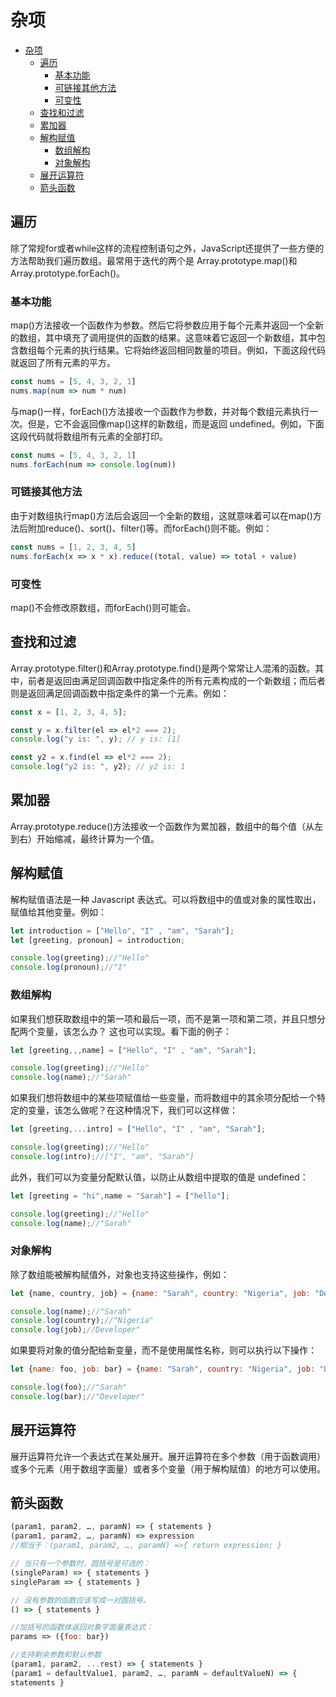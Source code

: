 # 杂项

- [杂项](#杂项)
  - [遍历](#遍历)
    - [基本功能](#基本功能)
    - [可链接其他方法](#可链接其他方法)
    - [可变性](#可变性)
  - [查找和过滤](#查找和过滤)
  - [累加器](#累加器)
  - [解构赋值](#解构赋值)
    - [数组解构](#数组解构)
    - [对象解构](#对象解构)
  - [展开运算符](#展开运算符)
  - [箭头函数](#箭头函数)

## 遍历

除了常规for或者while这样的流程控制语句之外，JavaScript还提供了一些方便的方法帮助我们遍历数组。最常用于迭代的两个是 Array.prototype.map()和Array.prototype.forEach()。

### 基本功能

map()方法接收一个函数作为参数。然后它将参数应用于每个元素并返回一个全新的数组，其中填充了调用提供的函数的结果。这意味着它返回一个新数组，其中包含数组每个元素的执行结果。它将始终返回相同数量的项目。例如，下面这段代码就返回了所有元素的平方。

```javascript
const nums = [5, 4, 3, 2, 1]
nums.map(num => num * num)
```

与map()一样，forEach()方法接收一个函数作为参数，并对每个数组元素执行一次。但是，它不会返回像map()这样的新数组，而是返回 undefined。例如，下面这段代码就将数组所有元素的全部打印。

```javascript
const nums = [5, 4, 3, 2, 1]
nums.forEach(num => console.log(num))
```

### 可链接其他方法

由于对数组执行map()方法后会返回一个全新的数组，这就意味着可以在map()方法后附加reduce()、sort()、filter()等。而forEach()则不能。例如：

```javascript
const nums = [1, 2, 3, 4, 5]
nums.forEach(x => x * x).reduce((total, value) => total + value)
```

### 可变性

map()不会修改原数组，而forEach()则可能会。

## 查找和过滤

Array.prototype.filter()和Array.prototype.find()是两个常常让人混淆的函数。其中，前者是返回由满足回调函数中指定条件的所有元素构成的一个新数组；而后者则是返回满足回调函数中指定条件的第一个元素。例如：

```javascript
const x = [1, 2, 3, 4, 5];

const y = x.filter(el => el*2 === 2);
console.log("y is: ", y); // y is: [1]

const y2 = x.find(el => el*2 === 2);
console.log("y2 is: ", y2); // y2 is: 1
```

## 累加器

Array.prototype.reduce()方法接收一个函数作为累加器，数组中的每个值（从左到右）开始缩减，最终计算为一个值。

## 解构赋值

解构赋值语法是一种 Javascript 表达式。可以将数组中的值或对象的属性取出，赋值给其他变量。例如：

```javascript
let introduction = ["Hello", "I" , "am", "Sarah"];
let [greeting, pronoun] = introduction;

console.log(greeting);//"Hello"
console.log(pronoun);//"I"
```

### 数组解构

如果我们想获取数组中的第一项和最后一项，而不是第一项和第二项，并且只想分配两个变量，该怎么办？ 这也可以实现。看下面的例子：

```javascript
let [greeting,,,name] = ["Hello", "I" , "am", "Sarah"];

console.log(greeting);//"Hello"
console.log(name);//"Sarah"
```

如果我们想将数组中的某些项赋值给一些变量，而将数组中的其余项分配给一个特定的变量，该怎么做呢？在这种情况下，我们可以这样做：

```javascript
let [greeting,...intro] = ["Hello", "I" , "am", "Sarah"];

console.log(greeting);//"Hello"
console.log(intro);//["I", "am", "Sarah"]
```

此外，我们可以为变量分配默认值，以防止从数组中提取的值是 undefined：

```javascript
let [greeting = "hi",name = "Sarah"] = ["hello"];

console.log(greeting);//"Hello"
console.log(name);//"Sarah"
```

### 对象解构

除了数组能被解构赋值外，对象也支持这些操作，例如：

```javascript
let {name, country, job} = {name: "Sarah", country: "Nigeria", job: "Developer"};

console.log(name);//"Sarah"
console.log(country);//"Nigeria"
console.log(job);//Developer"
```

如果要将对象的值分配给新变量，而不是使用属性名称，则可以执行以下操作：

```javascript
let {name: foo, job: bar} = {name: "Sarah", country: "Nigeria", job: "Developer"};;

console.log(foo);//"Sarah"
console.log(bar);//"Developer"
```

## 展开运算符

展开运算符允许⼀个表达式在某处展开。展开运算符在多个参数（⽤于函数调⽤）或多个元素（⽤于数组字⾯量）或者多个变量（⽤于解构赋值）的地⽅可以使⽤。

## 箭头函数

```javascript
(param1, param2, …, paramN) => { statements }
(param1, param2, …, paramN) => expression
//相当于：(param1, param2, …, paramN) =>{ return expression; }

// 当只有一个参数时，圆括号是可选的：
(singleParam) => { statements }
singleParam => { statements }

// 没有参数的函数应该写成一对圆括号。
() => { statements }

//加括号的函数体返回对象字面量表达式：
params => ({foo: bar})

//支持剩余参数和默认参数
(param1, param2, ...rest) => { statements }
(param1 = defaultValue1, param2, …, paramN = defaultValueN) => {
statements }
```
